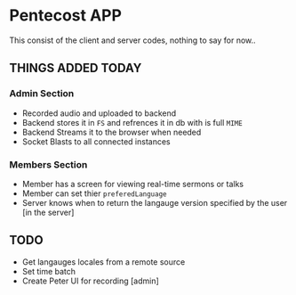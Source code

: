 # Pentecost APP

This consist of the client and server codes, nothing to say for now..

## THINGS ADDED TODAY

### Admin Section

- Recorded audio and uploaded to backend
- Backend stores it in `FS` and refrences it in db with is full `MIME`
- Backend Streams it to the browser when needed
- Socket Blasts to all connected instances

### Members Section

- Member has a screen for viewing real-time sermons or talks
- Member can set thier `preferedLanguage`
- Server knows when to return the langauge version specified by the user [in the server]

## TODO

- Get langauges locales from a remote source
- Set time batch
- Create Peter UI for recording [admin]
